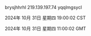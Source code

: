 brysjhhrhl 219.139.197.74 yqqlmgsycl

2024年 10月 31日 星期四 19:00:02 CST

2024年 10月 31日 星期四 11:00:02 GMT

